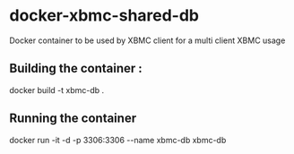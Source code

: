 docker-xbmc-shared-db
=====================

Docker container to be used by XBMC client for a multi client XBMC usage

## Building the container :
docker build -t xbmc-db .

## Running the container
docker run -it -d -p 3306:3306 --name xbmc-db xbmc-db

